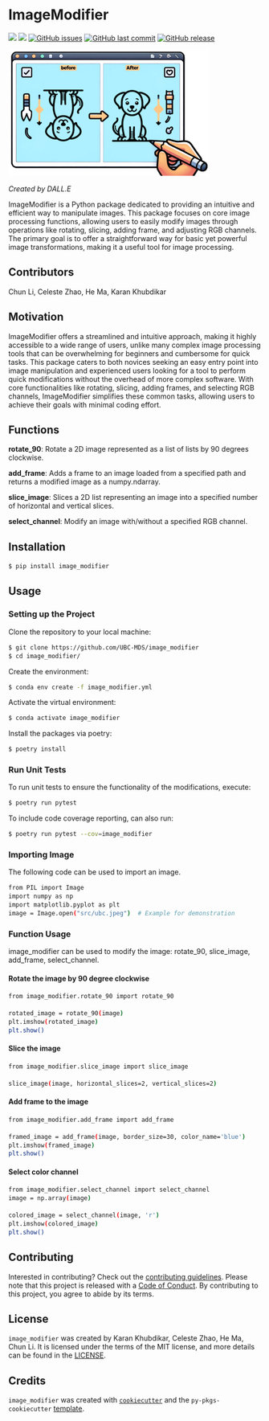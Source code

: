 # ImageModifier

[![](https://img.shields.io/badge/language-Python-blue.svg)](https://www.python.org/downloads/release/python-360/)
[![](https://img.shields.io/badge/License-MIT-green.svg)](https://opensource.org/licenses/MIT)
[![GitHub issues](https://img.shields.io/github/issues/UBC-MDS/image_modifier.svg)](https://github.com/UBC-MDS/image_modifier/issues)
[![GitHub last commit](https://img.shields.io/github/last-commit/UBC-MDS/image_modifier.svg)](https://github.com/UBC-MDS/image_modifier/commits/main)
[![GitHub release](https://img.shields.io/github/release/UBC-MDS/image_modifier.svg)](https://github.com/UBC-MDS/image_modifier/releases)

![Created by DALL·E](src/logo.png)

*Created by DALL.E*

ImageModifier is a Python package dedicated to providing an intuitive and efficient way to manipulate images. This package focuses on core image processing functions, allowing users to easily modify images through operations like rotating, slicing, adding frame, and adjusting RGB channels. The primary goal is to offer a straightforward way for basic yet powerful image transformations, making it a useful tool for image processing.

## Contributors

Chun Li, Celeste Zhao, He Ma, Karan Khubdikar

## Motivation

ImageModifier offers a streamlined and intuitive approach, making it highly accessible to a wide range of users, unlike many complex image processing tools that can be overwhelming for beginners and cumbersome for quick tasks. This package caters to both novices seeking an easy entry point into image manipulation and experienced users looking for a tool to perform quick modifications without the overhead of more complex software. With core functionalities like rotating, slicing, adding frames, and selecting RGB channels, ImageModifier simplifies these common tasks, allowing users to achieve their goals with minimal coding effort.

## Functions

**rotate_90**: Rotate a 2D image represented as a list of lists by 90 degrees clockwise.

**add_frame**: Adds a frame to an image loaded from a specified path and returns a modified image as a numpy.ndarray.

**slice_image**: Slices a 2D list representing an image into a specified number of horizontal and vertical slices.

**select_channel**: Modify an image with/without a specified RGB channel.

## Installation

```bash
$ pip install image_modifier
```

## Usage


### Setting up the Project

Clone the repository to your local machine:

```bash
$ git clone https://github.com/UBC-MDS/image_modifier
$ cd image_modifier/
```

Create the environment:

```bash
$ conda env create -f image_modifier.yml
```

Activate the virtual environment:

```bash
$ conda activate image_modifier
```

Install the packages via poetry:

```bash
$ poetry install
```

### Run Unit Tests

To run unit tests to ensure the functionality of the modifications, execute:

```bash
$ poetry run pytest
```

To include code coverage reporting, can also run:

```bash
$ poetry run pytest --cov=image_modifier
```

### **Importing Image**

The following code can be used to import an image.

```bash
from PIL import Image
import numpy as np
import matplotlib.pyplot as plt
image = Image.open("src/ubc.jpeg")  # Example for demonstration
```

### **Function Usage**

image_modifier can be used to modify the image: rotate_90, slice_image, add_frame, select_channel. 

#### **Rotate the image by 90 degree clockwise**

```bash
from image_modifier.rotate_90 import rotate_90

rotated_image = rotate_90(image)
plt.imshow(rotated_image)
plt.show()
```

#### **Slice the image**

```bash
from image_modifier.slice_image import slice_image

slice_image(image, horizontal_slices=2, vertical_slices=2)
```

#### **Add frame to the image**

```bash
from image_modifier.add_frame import add_frame

framed_image = add_frame(image, border_size=30, color_name='blue')
plt.imshow(framed_image)
plt.show()
```

#### **Select color channel**

```bash
from image_modifier.select_channel import select_channel
image = np.array(image)

colored_image = select_channel(image, 'r')
plt.imshow(colored_image)
plt.show()
```

## Contributing

Interested in contributing? Check out the [contributing guidelines](CONTRIBUTING.md). Please note that this project is released with a [Code of Conduct](CONDUCT.md). By contributing to this project, you agree to abide by its terms.

## License

`image_modifier` was created by Karan Khubdikar, Celeste Zhao, He Ma, Chun Li. It is licensed under the terms of the MIT license, and more details can be found in the [LICENSE](LICENSE).

## Credits

`image_modifier` was created with [`cookiecutter`](https://cookiecutter.readthedocs.io/en/latest/) and the `py-pkgs-cookiecutter` [template](https://github.com/py-pkgs/py-pkgs-cookiecutter).
